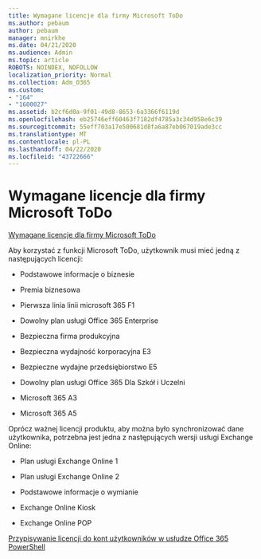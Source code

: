 ```yaml
---
title: Wymagane licencje dla firmy Microsoft ToDo
ms.author: pebaum
author: pebaum
manager: mnirkhe
ms.date: 04/21/2020
ms.audience: Admin
ms.topic: article
ROBOTS: NOINDEX, NOFOLLOW
localization_priority: Normal
ms.collection: Adm_O365
ms.custom:
- "164"
- "1600027"
ms.assetid: b2cf6d0a-9f01-49d8-8653-6a3366f6119d
ms.openlocfilehash: eb25746eff60463f7182df4785a3c34d958e6c39
ms.sourcegitcommit: 55eff703a17e500681d8fa6a87eb067019ade3cc
ms.translationtype: MT
ms.contentlocale: pl-PL
ms.lasthandoff: 04/22/2020
ms.locfileid: "43722666"
---
```

# <a name="required-licenses-for-microsoft-todo"></a>Wymagane licencje dla firmy Microsoft ToDo

[Wymagane licencje dla firmy Microsoft ToDo](https://support.office.com/article/381e9d1b-c500-49b5-973e-890fd86528d7.aspx)
  
Aby korzystać z funkcji Microsoft ToDo, użytkownik musi mieć jedną z następujących licencji:
  
- Podstawowe informacje o biznesie

- Premia biznesowa

- Pierwsza linia linii microsoft 365 F1

- Dowolny plan usługi Office 365 Enterprise

- Bezpieczna firma produkcyjna

- Bezpieczna wydajność korporacyjna E3

- Bezpieczne wydajne przedsiębiorstwo E5

- Dowolny plan usługi Office 365 Dla Szkół i Uczelni

- Microsoft 365 A3

- Microsoft 365 A5

Oprócz ważnej licencji produktu, aby można było synchronizować dane użytkownika, potrzebna jest jedna z następujących wersji usługi Exchange Online:
  
- Plan usługi Exchange Online 1

- Plan usługi Exchange Online 2

- Podstawowe informacje o wymianie

- Exchange Online Kiosk

- Exchange Online POP

[Przypisywanie licencji do kont użytkowników w usłudze Office 365 PowerShell](https://docs.microsoft.com/office365/enterprise/powershell/assign-licenses-to-user-accounts-with-office-365-powershell )
  